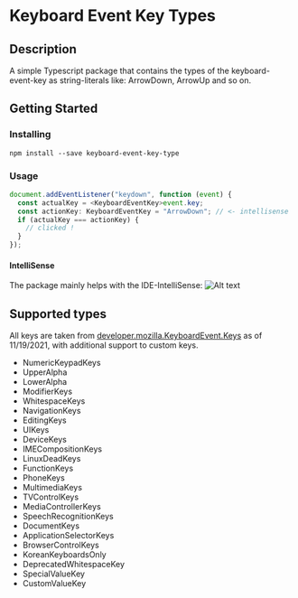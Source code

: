 # Keyboard Event Key Types

## Description

A simple Typescript package that contains the types of the keyboard-event-key as string-literals like: ArrowDown, ArrowUp and so on.

## Getting Started

### Installing

```shell
npm install --save keyboard-event-key-type
```

### Usage

```typescript
document.addEventListener("keydown", function (event) {
  const actualKey = <KeyboardEventKey>event.key;
  const actionKey: KeyboardEventKey = "ArrowDown"; // <- intellisense
  if (actualKey === actionKey) {
    // clicked !
  }
});
```

#### IntelliSense

The package mainly helps with the IDE-IntelliSense:
![Alt text](readme_img/IntelliSense.jpg?raw=true "IntelliSense")

## Supported types

All keys are taken from [developer.mozilla.KeyboardEvent.Keys](https://developer.mozilla.org/en-US/docs/Web/API/KeyboardEvent/key/Key_Values) as of 11/19/2021,
with additional support to custom keys.

- NumericKeypadKeys
- UpperAlpha
- LowerAlpha
- ModifierKeys
- WhitespaceKeys
- NavigationKeys
- EditingKeys
- UIKeys
- DeviceKeys
- IMECompositionKeys
- LinuxDeadKeys
- FunctionKeys
- PhoneKeys
- MultimediaKeys
- TVControlKeys
- MediaControllerKeys
- SpeechRecognitionKeys
- DocumentKeys
- ApplicationSelectorKeys
- BrowserControlKeys
- KoreanKeyboardsOnly
- DeprecatedWhitespaceKey
- SpecialValueKey
- CustomValueKey
